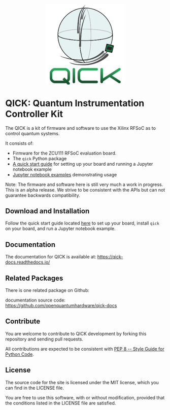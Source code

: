 
<p align="center">
 <img src="graphics/logoQICK.svg" alt="QICK logo" width=50% height=auto>
</p>

# QICK: Quantum Instrumentation Controller Kit

The QICK is a kit of firmware and software to use the Xilinx RFSoC as to control quantum systems.

It consists of:
* Firmware for the ZCU111 RFSoC evaluation board.  
* The `qick` Python package
* [A quick start guide](quick_start) for setting up your board and running a Jupyter notebook example
* [Jupyter notebook examples](pynq_demos) demonstrating usage

Note: The firmware and software here is still very much a work in progress. This is an alpha release. We strive to be consistent with the APIs but can not guarantee backwards compatibility.


Download and Installation
-------------------------

Follow the quick start guide located [here](quick_start) to set up your board, install `qick` on your board, and run a Jupyter notebook example. 

Documentation
-------------

The documentation for QICK is available at: https://qick-docs.readthedocs.io/

Related Packages
----------------

There is one related package on Github:

documentation source code: https://github.com/openquantumhardware/qick-docs


Contribute
----------

You are welcome to contribute to QICK development by forking this repository and sending pull requests.

All contributions are expected to be consistent with [PEP 8 -- Style Guide for Python Code](https://www.python.org/dev/peps/pep-0008/).


License
-------
The source code for the site is licensed under the MIT license, which you can find in the LICENSE file.

You are free to use this software, with or without modification, provided that the conditions listed in the LICENSE file are satisfied.
